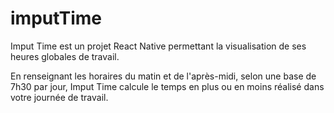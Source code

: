# imputTime

Imput Time est un projet React Native permettant la visualisation de ses heures globales de travail.

En renseignant les horaires du matin et de l'après-midi, selon une base de 7h30 par jour, Imput Time calcule le temps en plus ou en moins réalisé dans votre journée de travail.
